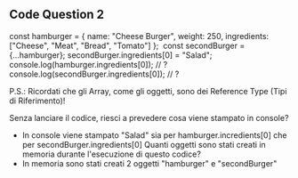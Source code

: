 ## Code Question 2
const hamburger = { 
    name: "Cheese Burger", 
    weight: 250,
    ingredients: ["Cheese", "Meat", "Bread", "Tomato"]
};
​
const secondBurger = {...hamburger};
secondBurger.ingredients[0] = "Salad";
​
console.log(hamburger.ingredients[0]); // ?
console.log(secondBurger.ingredients[0]); // ?

P.S.: Ricordati che gli Array, come gli oggetti, sono dei Reference Type (Tipi di Riferimento)!

Senza lanciare il codice, riesci a prevedere cosa viene stampato in console?
- In console viene stampato "Salad" sia per hamburger.incredients[0] che per secondBurger.ingredients[0]
Quanti oggetti sono stati creati in memoria durante l'esecuzione di questo codice?
- In memoria sono stati creati 2 oggetti "hamburger" e "secondBurger"
